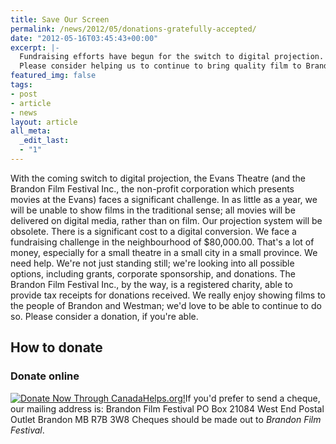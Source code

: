 ```yaml
---
title: Save Our Screen
permalink: /news/2012/05/donations-gratefully-accepted/
date: "2012-05-16T03:45:43+00:00"
excerpt: |-
  Fundraising efforts have begun for the switch to digital projection.
  Please consider helping us to continue to bring quality film to Brandon.
featured_img: false
tags:
- post
- article
- news
layout: article
all_meta:
  _edit_last:
  - "1"
---
```


With the coming switch to digital projection, the Evans Theatre (and the Brandon Film Festival Inc., the non-profit corporation which presents movies at the Evans) faces a significant challenge. In as little as a year, we will be unable to show films in the traditional sense; all movies will be delivered on digital media, rather than on film. Our projection system will be obsolete. There is a significant cost to a digital conversion. We face a fundraising challenge in the neighbourhood of $80,000.00. That's a lot of money, especially for a small theatre in a small city in a small province. We need help. We're not just standing still; we're looking into all possible options, including grants, corporate sponsorship, and donations. The Brandon Film Festival Inc., by the way, is a registered charity, able to provide tax receipts for donations received. We really enjoy showing films to the people of Brandon and Westman; we'd love to be able to continue to do so. Please consider a donation, if you're able.

## How to donate

### Donate online

[![Donate Now Through CanadaHelps.org!](http://www.canadahelps.org/image/donateNow2e1.gif)](http://www.canadahelps.org/CharityProfilePage.aspx?CharityID=d62683)If you'd prefer to send a cheque, our mailing address is: Brandon Film Festival PO Box 21084 West End Postal Outlet Brandon MB R7B 3W8 Cheques should be made out to *Brandon Film Festival*.
